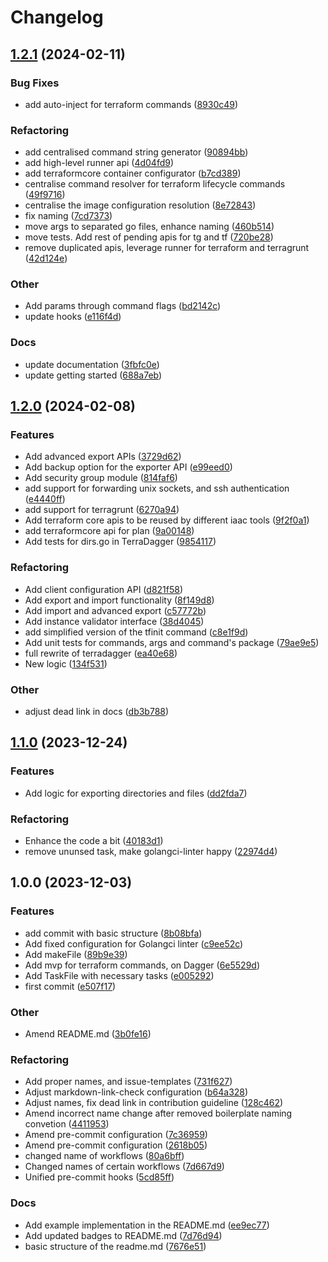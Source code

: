 # Changelog

## [1.2.1](https://github.com/Excoriate/go-terradagger/compare/v1.2.0...v1.2.1) (2024-02-11)


### Bug Fixes

* add auto-inject for terraform commands ([8930c49](https://github.com/Excoriate/go-terradagger/commit/8930c49f98489bea292ceb8bccafe5e97696db28))


### Refactoring

* add centralised command string generator ([90894bb](https://github.com/Excoriate/go-terradagger/commit/90894bbf671ba9fa76ad4785ad6ccdc5c1774e17))
* add high-level runner api ([4d04fd9](https://github.com/Excoriate/go-terradagger/commit/4d04fd99a497f499496a0594cc8d1d8428c0b163))
* add terraformcore container configurator ([b7cd389](https://github.com/Excoriate/go-terradagger/commit/b7cd38965a66a9ef3150c850e16059b831475782))
* centralise command resolver for terraform lifecycle commands ([49f9716](https://github.com/Excoriate/go-terradagger/commit/49f9716889ae05fd580cbb3c13b59d80eaf09ac4))
* centralise the image configuration resolution ([8e72843](https://github.com/Excoriate/go-terradagger/commit/8e728435281f66da60ce6ec7c1318460a0aad896))
* fix naming ([7cd7373](https://github.com/Excoriate/go-terradagger/commit/7cd737364858b9b2a2a9f427f8c32a0ddf8bac16))
* move args to separated go files, enhance naming ([460b514](https://github.com/Excoriate/go-terradagger/commit/460b51490aeb38d991abe8c5ba860746429abcc7))
* move tests. Add rest of pending apis for tg and tf ([720be28](https://github.com/Excoriate/go-terradagger/commit/720be2840cc02105dfbba9e4e9bd1522e661111f))
* remove duplicated apis, leverage runner for terraform and terragrunt ([42d124e](https://github.com/Excoriate/go-terradagger/commit/42d124e01fb12342c0a9637323c14d85262a161d))


### Other

* Add params through command flags ([bd2142c](https://github.com/Excoriate/go-terradagger/commit/bd2142ca8bf205c02d502d11eab13cb29ed87580))
* update hooks ([e116f4d](https://github.com/Excoriate/go-terradagger/commit/e116f4d1e2f63c3a5d8589fba29117f6c11f028e))


### Docs

* update documentation ([3fbfc0e](https://github.com/Excoriate/go-terradagger/commit/3fbfc0e94593c8f9156d3f9d354f6a873d4476dd))
* update getting started ([688a7eb](https://github.com/Excoriate/go-terradagger/commit/688a7ebc36816e949f88a8cd5c7ace66f7662b1c))

## [1.2.0](https://github.com/Excoriate/go-terradagger/compare/v1.1.0...v1.2.0) (2024-02-08)


### Features

* Add advanced export APIs ([3729d62](https://github.com/Excoriate/go-terradagger/commit/3729d621bf4060281dee8a00f70fd6937ba5c4cd))
* Add backup option for the exporter API ([e99eed0](https://github.com/Excoriate/go-terradagger/commit/e99eed0706a18e405c369c60df712670128b9fef))
* Add security group module ([814faf6](https://github.com/Excoriate/go-terradagger/commit/814faf62b6fbf65c6eccb34d4fbd2b7b10993086))
* add support for forwarding unix sockets, and ssh authentication ([e4440ff](https://github.com/Excoriate/go-terradagger/commit/e4440ff5e6b57057eaff494393369053691d5bb8))
* add support for terragrunt ([6270a94](https://github.com/Excoriate/go-terradagger/commit/6270a94ee65142d820af6efc031763f030235bc4))
* Add terraform core apis to be reused by different iaac tools ([9f2f0a1](https://github.com/Excoriate/go-terradagger/commit/9f2f0a150f491fe65910918c477fc333adb1d1ad))
* add terraformcore api for plan ([9a00148](https://github.com/Excoriate/go-terradagger/commit/9a00148fa8a228d6cd258ea534aad620bddb30fc))
* Add tests for dirs.go in TerraDagger ([9854117](https://github.com/Excoriate/go-terradagger/commit/9854117a981626255febd61222546c118f39cb55))


### Refactoring

* Add client configuration API ([d821f58](https://github.com/Excoriate/go-terradagger/commit/d821f58cc538a2a6ce7fbd34f685d57197cc626c))
* Add export and import functionality ([8f149d8](https://github.com/Excoriate/go-terradagger/commit/8f149d8f36a585bb8d4cff25cdc88e897eeb0ca4))
* Add import and advanced export ([c57772b](https://github.com/Excoriate/go-terradagger/commit/c57772bb19e5b4874556953d29e9c493552c418c))
* Add instance validator interface ([38d4045](https://github.com/Excoriate/go-terradagger/commit/38d4045671c9c3002df4e77a3036b34cdc43ac74))
* add simplified version of the tfinit command ([c8e1f9d](https://github.com/Excoriate/go-terradagger/commit/c8e1f9dba850becc6a32b4a898a1c1e03c9340e7))
* Add unit tests for commands, args and command's package ([79ae9e5](https://github.com/Excoriate/go-terradagger/commit/79ae9e5734bd00d833d2d73b465e866d583b81c2))
* full rewrite of terradagger ([ea40e68](https://github.com/Excoriate/go-terradagger/commit/ea40e68168b2de9696ec21e2cf838073d4c9a674))
* New logic ([134f531](https://github.com/Excoriate/go-terradagger/commit/134f5315282164b68ad499444d904f5ffdfaa7d1))


### Other

* adjust dead link in docs ([db3b788](https://github.com/Excoriate/go-terradagger/commit/db3b788fe9aacaa41054256eac9aed737493ba52))

## [1.1.0](https://github.com/Excoriate/go-terradagger/compare/v1.0.0...v1.1.0) (2023-12-24)


### Features

* Add logic for exporting directories and files ([dd2fda7](https://github.com/Excoriate/go-terradagger/commit/dd2fda78a8492d0e382ceac07271076321ee4e19))


### Refactoring

* Enhance the code a bit ([40183d1](https://github.com/Excoriate/go-terradagger/commit/40183d1318beabaf8df429bafac36eca4440fa9c))
* remove ununsed task, make golangci-linter happy ([22974d4](https://github.com/Excoriate/go-terradagger/commit/22974d4244a537f7e089bc00321430719e3deffa))

## 1.0.0 (2023-12-03)


### Features

* add commit with basic structure ([8b08bfa](https://github.com/Excoriate/go-terradagger/commit/8b08bfa7c712803e24ef6a2dba9090a3ce63ddae))
* Add fixed configuration for Golangci linter ([c9ee52c](https://github.com/Excoriate/go-terradagger/commit/c9ee52c7420acc568f508d86d38d26f5c6363b5a))
* Add makeFile ([89b9e39](https://github.com/Excoriate/go-terradagger/commit/89b9e39b08d84573dfd9958d0095c8862ebd0154))
* Add mvp for terraform commands, on Dagger ([6e5529d](https://github.com/Excoriate/go-terradagger/commit/6e5529d54774bd5f0a1ad8832bf8dc123be38a1e))
* Add TaskFile with necessary tasks ([e005292](https://github.com/Excoriate/go-terradagger/commit/e005292a1e9ba4a1233e6cd5c47f756cad4488b1))
* first commit ([e507f17](https://github.com/Excoriate/go-terradagger/commit/e507f17c775939cf5b411ad2476a91577cef9f15))


### Other

* Amend README.md ([3b0fe16](https://github.com/Excoriate/go-terradagger/commit/3b0fe160ffe743355a76ed13bb81ed3e795adadc))


### Refactoring

* Add proper names, and issue-templates ([731f627](https://github.com/Excoriate/go-terradagger/commit/731f627074a016b0a4972c727e3fb5dc5e1022bc))
* Adjust markdown-link-check configuration ([b64a328](https://github.com/Excoriate/go-terradagger/commit/b64a3286f12b1c9bc9d3caffa070aa0d75457d3f))
* Adjust names, fix dead link in contribution guideline ([128c462](https://github.com/Excoriate/go-terradagger/commit/128c4627a494b5c57a7be01f9350a74386baf58f))
* Amend incorrect name change after removed boilerplate naming convetion ([4411953](https://github.com/Excoriate/go-terradagger/commit/44119532d0ef58195000bb94cb773b72994db23f))
* Amend pre-commit configuration ([7c36959](https://github.com/Excoriate/go-terradagger/commit/7c36959ae0c528d435324d97403976fd942ac38a))
* Amend pre-commit configuration ([2618b05](https://github.com/Excoriate/go-terradagger/commit/2618b055be183bab0f0800c07d1a5136ab70688f))
* changed name of workflows ([80a6bff](https://github.com/Excoriate/go-terradagger/commit/80a6bff71edebc4c64a88259660763910d4a83a2))
* Changed names of certain workflows ([7d667d9](https://github.com/Excoriate/go-terradagger/commit/7d667d98f1afb65bc4db0e6f615cf6d33edc15bf))
* Unified pre-commit hooks ([5cd85ff](https://github.com/Excoriate/go-terradagger/commit/5cd85ff0af815f6dc597665221a1dcb20d4738f0))


### Docs

* Add example implementation in the README.md ([ee9ec77](https://github.com/Excoriate/go-terradagger/commit/ee9ec77dedd0c4947c7f963cff47ce93307eada8))
* Add updated badges to README.md ([7d76d94](https://github.com/Excoriate/go-terradagger/commit/7d76d9484c2d99cadf75fe074494120107df3f7c))
* basic structure of the readme.md ([7676e51](https://github.com/Excoriate/go-terradagger/commit/7676e5177d7a5723aa9e224f654fc8493c72d4ac))
